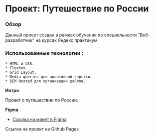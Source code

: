 # Проект: Путешествие по России

### Обзор
Данный проект создан в рамках обучения по специальности "Веб-разработчик" на курсах Яндекс.практикум 

### Использованные технологии :

    * HTML и CSS.
    * Flexbox.
    * Grid Layout.
    * Media queries для адаптивной верстки.
    * BEM Nested для организации файлов.

**Интро**

Проект о путешествии по России.

**Figma**

* [Ссылка на макет в Figma](https://www.figma.com/file/5S2WSbEFL6awjVWJ0NWL8Q/Sprint-3_-Russia-_-desktop-mobile?node-id=28503%3A0)

Ссылка на проект на Github Pages  
